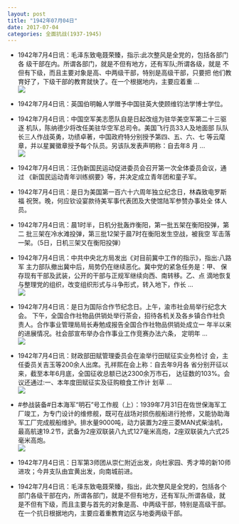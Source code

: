 ```yaml
---
layout: post
title: "1942年07月04日"
date: 2017-07-04
categories: 全面抗战(1937-1945)
---
```


<meta name="referrer" content="no-referrer" />

- 1942年7月4日讯：毛泽东致电聂荣臻，指示:此次整风是全党的，包括各部门各 级干部在内。所谓各部门，就是不但有地方，还有军队;所谓各级，就是 不但有下级，而且主要对象是高、中两级干部，特别是高级干部，只要把 他们教育好了，下级干部的教育就快了。在一个根据地内，主要应着重 ... <br/><img src="https://wx1.sinaimg.cn/large/aca367d8ly1fh878l00zpj20c80bx74e.jpg" />

- 1942年7月4日讯：英国伯明翰人学赠予中国驻英大使顾维钧法学博士学位。 

- 1942年7月4日讯：中国空军美志愿队自是日起改组为驻华美空军第二十三驱逐 机队，陈纳德少将改任美驻华空军总司令。美国飞行员33人及地面部 队队长三人作战英勇，功绩卓著，中国政府特分别授予第四、五、六、七 等云麾章，并以星翼徽章授予每个队员。另该队发表声明称：自去年8 月 ... <br/><img src="https://wx3.sinaimg.cn/large/aca367d8ly1fh83re17rrj20c809zt8s.jpg" />

- 1942年7月4日讯：汪伪新国民运动促进委员会召开第一次全体委员会议，通过 《新国民运动青年训练纲要》等，并决定成立青年团和童子军。 

- 1942年7月4日讯：是日为美国第一百六十六周年独立纪念日，林森致电罗斯福 祝贺。晚，何应钦设宴款待美军事代表团及大使馆陆军参赞办事处全 体人员。 

- 1942年7月4日讯：晨1时半，日机分批轰炸衡阳，第一批五架在衡阳投弹，第二 批三架在冷水滩投弹，第三批12架于晨7时在衡阳发生空战，被我空 军击落一架。（5日，日机三架又在衡阳投弹） 

- 1942年7月4日讯：中共中央北方局发出《对目前冀中工作的指示》，指出:八路军 主力部队撤出冀中后，局势仍在继续恶化。冀中党的紧急任务是：甲、 保存现有干部及武装，公开的干部与正规军继续向西、南转移。乙、点 滴地恢复与整理党的组织，改变组织形式与斗争形式，转入地下，作长  ... <br/><img src="https://wx1.sinaimg.cn/large/aca367d8ly1fh7rmacx8uj20c80eu0sy.jpg" />

- 1942年7月4日讯：是日为国际合作节纪念日。上午，渝市社会局举行纪念大会。 下午，全国合作社物品供销处举行茶会，招待各机关及各乡镇合作社负 责人。合作事业管理局局长寿勉成报告全国合作社物品供销处成立一 年半以来的进展情况。社会部宣布举办合作事业工作竞赛办法六条， 定明年 ... <br/><img src="https://wx3.sinaimg.cn/large/aca367d8ly1fh7pw72ooaj20c8090gln.jpg" />

- 1942年7月4日讯：财政部田赋管理委员会在渝举行田赋征实业务检讨 会，主任委员关吉玉等200余人出席。孔祥熙在会上称：自去年9月各 省分别开征以来，截至本年6月底，全国征收总额已达2300余万市石， 达征数的103%。会议还通过:一、本年度田赋征实及征购粮食工作计 划草 ... <br/><img src="https://wx2.sinaimg.cn/large/aca367d8ly1fh7o5futwqj20c809zjrh.jpg" />

- #参战装备#日本海军“明石”号工作舰（上）：1939年7月31日在佐世保海军工厂竣工，为专门设计的维修舰，既可在战场对损伤舰船进行抢修，又能协助海军工厂完成舰船维护。排水量9000吨，动力装置为2座三菱MAN式柴油机，最高航速19.2节，武备为2座双联装八九式127毫米高炮，2座双联装九六式25毫米高炮。 <br/><img src="https://wx2.sinaimg.cn/large/aca367d8ly1fh7mfboue4j209q0fd0uj.jpg" />

- 1942年7月4日讯：日军第3师团从崇仁附近出发，向杜家园、秀才埠的新10师进攻；今井支队由宜黄出发，向南城前进。 

- 1942年7月4日讯：毛泽东致电聂荣臻，指出，此次整风是全党的，包括各个部门各级干部在内，所谓各部门，就是不但有地方，还有军队;所谓各级，就是不但有下级，而且主要与首先的对象是高、中两级干部，特别是高级干部。在一个抗日根据地内，主要应着重教育边区与地委两级干部。 

